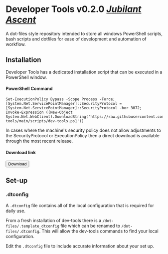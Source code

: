 <!-- / © Copyright 2024 Frankie Homewood <F.Homewood@outlook.com> -->

# Developer Tools v0.2.0 [_Jubilant Ascent_](https://github.com/FHomewood/dev-tools/releases/tag/v0.2.0)

A dot-files style repository intended to store all windows PowerShell scripts, bash scripts and dotfiles for ease of development and automation of workflow.

## Installation

Developer Tools has a dedicated installation script that can be executed in a PowerShell window.
#### PowerShell Command
```
Set-ExecutionPolicy Bypass -Scope Process -Force;
[System.Net.ServicePointManager]::SecurityProtocol = [System.Net.ServicePointManager]::SecurityProtocol -bor 3072;
Invoke-Expression ((New-Object System.Net.WebClient).DownloadString('https://raw.githubusercontent.com/FHomewood/dev-tools/main/scripts/dev-tools.ps1'))
```
In cases where the machine's security policy does not allow adjustments to the SecurityProtocol or ExecutionPolicy then a direct download is available through the most recent release.
#### Download link
<a href="https://github.com/FHomewood/dev-tools/releases/download/v0.2.0/devtools_v0_2_0_jubilant_ascent.ps1">
    <button>
        Download
    </button>
</a>

## Set-up

### .dtconfig

A `.dtconfig` file contains all of the local configuration that is required for daily use.

From a fresh installation of dev-tools there is a `/dot-files/.template_dtconfig` file which can be renamed to `/dot-files/.dtconfig`. This will allow the dev-tools commands to find your local configuration.

Edit the `.dtconfig` file to include accurate information about your set up.
